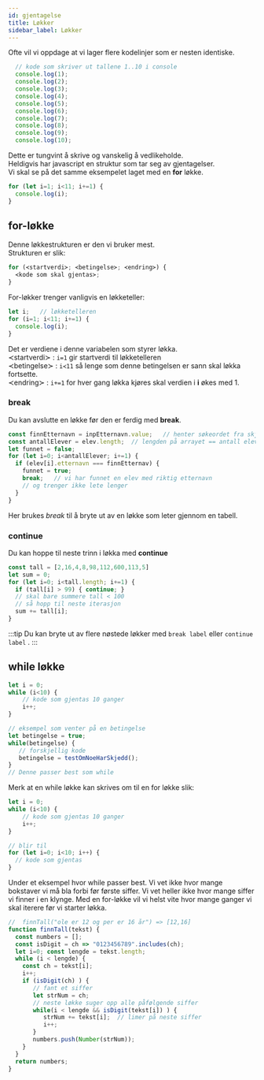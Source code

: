 ```yaml
---
id: gjentagelse
title: Løkker
sidebar_label: Løkker
---
```



Ofte vil vi oppdage at vi lager flere kodelinjer som er nesten identiske.

```javascript
  // kode som skriver ut tallene 1..10 i console
  console.log(1);
  console.log(2);
  console.log(3);
  console.log(4);
  console.log(5);
  console.log(6);
  console.log(7);
  console.log(8);
  console.log(9);
  console.log(10);
```

Dette er tungvint å skrive og vanskelig å vedlikeholde.  
Heldigvis har javascript en struktur som tar seg av gjentagelser.  
Vi skal se på det samme eksempelet laget med en **for** løkke.

```javascript
for (let i=1; i<11; i+=1) {
  console.log(i);
}
```

## for-løkke <a id="for-l&#xF8;kke"></a>

Denne løkkestrukturen er den vi bruker mest.  
Strukturen er slik:

```javascript
for (≺startverdi≻; ≺betingelse≻; ≺endring≻) {
  ≺kode som skal gjentas≻;
}
```

For-løkker trenger vanligvis en løkketeller:

```javascript
let i;   // løkketelleren
for (i=1; i<11; i+=1) {
  console.log(i);
}
```

Det er verdiene i denne variabelen som styrer løkka.  
≺startverdi≻ : `i=1` gir startverdi til løkketelleren  
≺betingelse≻ : `i≺11` så lenge som denne betingelsen er sann skal løkka fortsette.  
≺endring≻ : `i+=1` for hver gang løkka kjøres skal verdien i **i** økes med 1.

### break <a id="break"></a>

Du kan avslutte en løkke før den er ferdig med **break**.

```javascript
const finnEtternavn = inpEtternavn.value;   // henter søkeordet fra skjema
const antallElever = elev.length;  // lengden på arrayet == antall elever
let funnet = false;
for (let i=0; i<antallElever; i+=1) {
  if (elev[i].etternavn === finnEtternav) {
    funnet = true;
    break;   // vi har funnet en elev med riktig etternavn
    // og trenger ikke lete lenger
  } 
}
```

Her brukes _break_ til å bryte ut av en løkke som leter gjennom en tabell.

### continue

Du kan hoppe til neste trinn i løkka med **continue**

```javascript
const tall = [2,16,4,8,98,112,600,113,5]
let sum = 0;
for (let i=0; i<tall.length; i+=1) {
  if (tall[i] > 99) { continue; } 
  // skal bare summere tall < 100
  // så hopp til neste iterasjon
  sum += tall[i];
}
```

:::tip
Du kan bryte ut av flere nøstede løkker med 
```break label``` eller ```continue label``` .
:::

## **while løkke**

```javascript
let i = 0;
while (i<10) {
    // kode som gjentas 10 ganger
    i++;
}

// eksempel som venter på en betingelse
let betingelse = true;
while(betingelse) {
   // forskjellig kode
   betingelse = testOmNoeHarSkjedd();
}
// Denne passer best som while
```

Merk at en while løkke kan skrives om til en for løkke slik:

```javascript
let i = 0;
while (i<10) {
    // kode som gjentas 10 ganger
    i++;
}

// blir til
for (let i=0; i<10; i++) {
  // kode som gjentas
}
```

Under et eksempel hvor while passer best. Vi vet ikke hvor mange bokstaver vi må bla forbi før første siffer. Vi vet heller ikke hvor mange siffer vi finner i en klynge. Med en for-løkke vil vi helst vite hvor mange ganger vi skal iterere før vi starter løkka.

```javascript
//  finnTall("ole er 12 og per er 16 år") => [12,16]
function finnTall(tekst) {
  const numbers = [];
  const isDigit = ch => "0123456789".includes(ch);
  let i=0; const lengde = tekst.length;
  while (i < lengde) {
    const ch = tekst[i]; 
    i++;
    if (isDigit(ch) ) {
       // fant et siffer
       let strNum = ch;
       // neste løkke suger opp alle påfølgende siffer
       while(i < lengde && isDigit(tekst[i]) ) {
          strNum += tekst[i];  // limer på neste siffer
          i++;
       }
       numbers.push(Number(strNum));
    }
  }
  return numbers;
}
```

